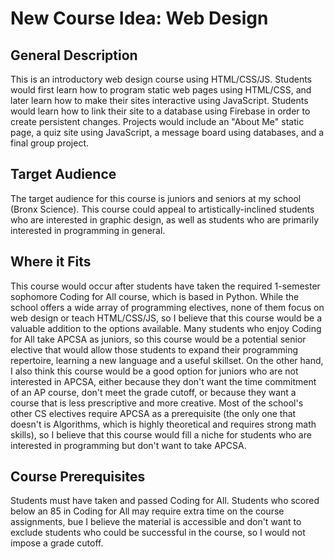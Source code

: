 # New Course Idea: Web Design

## General Description
This is an introductory web design course using HTML/CSS/JS. Students would first learn how to program static web pages using HTML/CSS, and later learn how to make their sites interactive using JavaScript. Students would learn how to link their site to a database using Firebase in order to create persistent changes. Projects would include an "About Me" static page, a quiz site using JavaScript, a message board using databases, and a final group project.

## Target Audience
The target audience for this course is juniors and seniors at my school (Bronx Science). This course could appeal to artistically-inclined students who are interested in graphic design, as well as students who are primarily interested in programming in general.

## Where it Fits
This course would occur after students have taken the required 1-semester sophomore Coding for All course, which is based in Python. While the school offers a wide array of programming electives, none of them focus on web design or teach HTML/CSS/JS, so I believe that this course would be a valuable addition to the options available. Many students who enjoy Coding for All take APCSA as juniors, so this course would be a potential senior elective that would allow those students to expand their programming repertoire, learning a new language and a useful skillset. On the other hand, I also think this course would be a good option for juniors who are not interested in APCSA, either because they don't want the time commitment of an AP course, don't meet the grade cutoff, or because they want a course that is less prescriptive and more creative. Most of the school's other CS electives require APCSA as a prerequisite (the only one that doesn't is Algorithms, which is highly theoretical and requires strong math skills), so I believe that this course would fill a niche for students who are interested in programming but don't want to take APCSA.

## Course Prerequisites
Students must have taken and passed Coding for All. Students who scored below an 85 in Coding for All may require extra time on the course assignments, bue I believe the material is accessible and don't want to exclude students who could be successful in the course, so I would not impose a grade cutoff.

